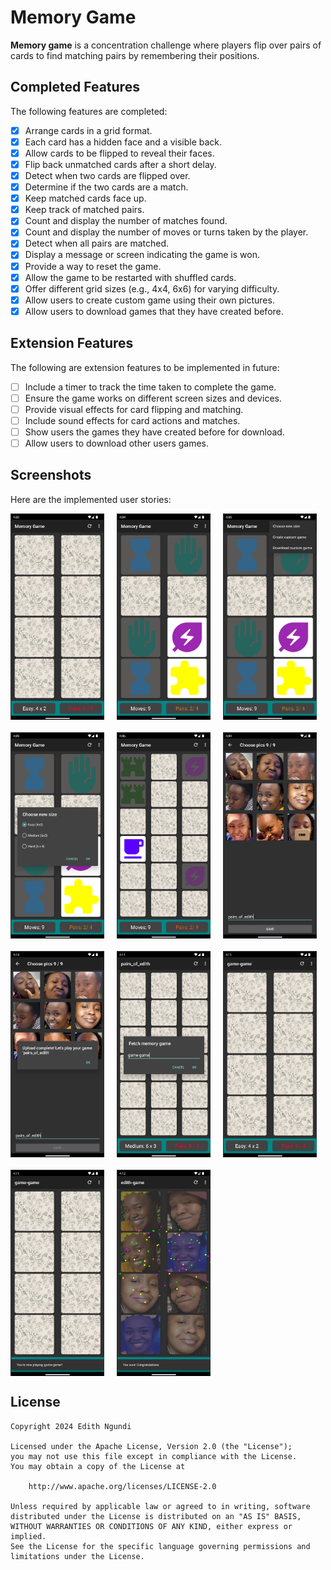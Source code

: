 # Memory Game

**Memory game** is a concentration challenge where players flip over pairs of cards to find matching pairs by remembering their positions.

## Completed Features

The following features are completed:

- [x] Arrange cards in a grid format.
- [x] Each card has a hidden face and a visible back.
- [x] Allow cards to be flipped to reveal their faces.
- [x] Flip back unmatched cards after a short delay.
- [x] Detect when two cards are flipped over.
- [x] Determine if the two cards are a match.
- [x] Keep matched cards face up.
- [x] Keep track of matched pairs.
- [x] Count and display the number of matches found.
- [x] Count and display the number of moves or turns taken by the player.
- [x] Detect when all pairs are matched.
- [x] Display a message or screen indicating the game is won.
- [x] Provide a way to reset the game.
- [x] Allow the game to be restarted with shuffled cards.
- [x] Offer different grid sizes (e.g., 4x4, 6x6) for varying difficulty.
- [x] Allow users to create custom game using their own pictures.
- [x] Allow users to download games that they have created before.

## Extension Features

The following are extension features to be implemented in future:

- [ ] Include a timer to track the time taken to complete the game.
- [ ] Ensure the game works on different screen sizes and devices.
- [ ] Provide visual effects for card flipping and matching.
- [ ] Include sound effects for card actions and matches.
- [ ] Show users the games they have created before for download.
- [ ] Allow users to download other users games.

## Screenshots

Here are the implemented user stories:

<div style="display: flex; flex-wrap: wrap; gap: 20px; max-width: 1000px;">
    <img src="https://raw.githubusercontent.com/edithngundi/MyMemoryAPP/main/Screenshots/1.png" title="Video Walkthrough" width="150" height="330" alt="Screenshot" />
    <img src="https://raw.githubusercontent.com/edithngundi/MyMemoryAPP/main/Screenshots/2.png" title="Video Walkthrough" width="150" height="330" alt="Screenshot" />
    <img src="https://raw.githubusercontent.com/edithngundi/MyMemoryAPP/main/Screenshots/3.png" title="Video Walkthrough" width="150" height="330" alt="Screenshot" />
    <img src="https://raw.githubusercontent.com/edithngundi/MyMemoryAPP/main/Screenshots/4.png" title="Video Walkthrough" width="150" height="330" alt="Screenshot" />
    <img src="https://raw.githubusercontent.com/edithngundi/MyMemoryAPP/main/Screenshots/5.png" title="Video Walkthrough" width="150" height="330" alt="Screenshot" />
    <img src="https://raw.githubusercontent.com/edithngundi/MyMemoryAPP/main/Screenshots/6.png" title="Video Walkthrough" width="150" height="330" alt="Screenshot" />
    <img src="https://raw.githubusercontent.com/edithngundi/MyMemoryAPP/main/Screenshots/7.png" title="Video Walkthrough" width="150" height="330" alt="Screenshot" />
    <img src="https://raw.githubusercontent.com/edithngundi/MyMemoryAPP/main/Screenshots/8.png" title="Video Walkthrough" width="150" height="330" alt="Screenshot" />
    <img src="https://raw.githubusercontent.com/edithngundi/MyMemoryAPP/main/Screenshots/9.png" title="Video Walkthrough" width="150" height="330" alt="Screenshot" />
    <img src="https://raw.githubusercontent.com/edithngundi/MyMemoryAPP/main/Screenshots/10.png" title="Video Walkthrough" width="150" height="330" alt="Screenshot" />
    <img src="https://raw.githubusercontent.com/edithngundi/MyMemoryAPP/main/Screenshots/11.png" title="Video Walkthrough" width="150" height="330" alt="Screenshot" />
</div>

## License

    Copyright 2024 Edith Ngundi

    Licensed under the Apache License, Version 2.0 (the "License");
    you may not use this file except in compliance with the License.
    You may obtain a copy of the License at

        http://www.apache.org/licenses/LICENSE-2.0

    Unless required by applicable law or agreed to in writing, software
    distributed under the License is distributed on an "AS IS" BASIS,
    WITHOUT WARRANTIES OR CONDITIONS OF ANY KIND, either express or implied.
    See the License for the specific language governing permissions and
    limitations under the License.

